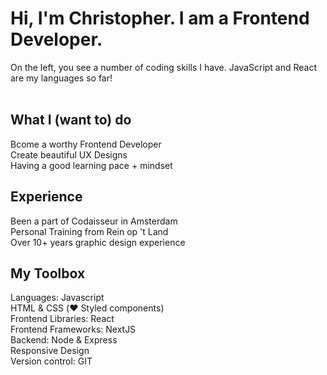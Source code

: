 <h1>Hi, I'm Christopher. I am a Frontend Developer.</h1>

On the left, you see a number of coding skills I have. JavaScript and React are my languages so far!
<br />
<br />

<h2>What I (want to) do</h2>
Bcome a worthy Frontend Developer<br />
Create beautiful UX Designs<br />
Having a good learning pace + mindset<br />

<h2>Experience</h2>
Been a part of Codaisseur in Amsterdam<br />
Personal Training from Rein op 't Land<br />
Over 10+ years graphic design experience<br />

<h2>My Toolbox</h2>
Languages: Javascript<br />
HTML & CSS (❤️ Styled components)<br />
Frontend Libraries: React<br />
Frontend Frameworks: NextJS<br />
Backend: Node & Express<br />
Responsive Design<br />
Version control: GIT<br />
